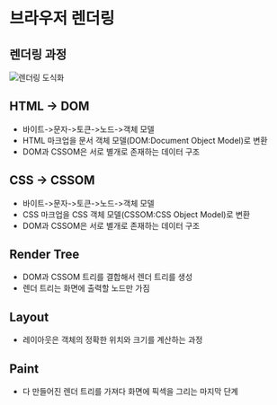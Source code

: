# 브라우저 렌더링

## 렌더링 과정
![렌더링 도식화](http://www.mateoclarke.com/public/images/browser-rendering.png)

## HTML -> DOM
* 바이트->문자->토큰->노드->객체 모델
* HTML 마크업을 문서 객체 모델(DOM:Document Object Model)로 변환
* DOM과 CSSOM은 서로 별개로 존재하는 데이터 구조

## CSS -> CSSOM
* 바이트->문자->토큰->노드->객체 모델
* CSS 마크업을 CSS 객체 모델(CSSOM:CSS Object Model)로 변환
* DOM과 CSSOM은 서로 별개로 존재하는 데이터 구조

## Render Tree
* DOM과 CSSOM 트리를 결합해서 렌더 트리를 생성
* 렌더 트리는 화면에 출력할 노드만 가짐

## Layout
* 레이아웃은 객체의 정확한 위치와 크기를 계산하는 과정

## Paint
* 다 만들어진 렌더 트리를 가져다 화면에 픽섹을 그리는 마지막 단계
